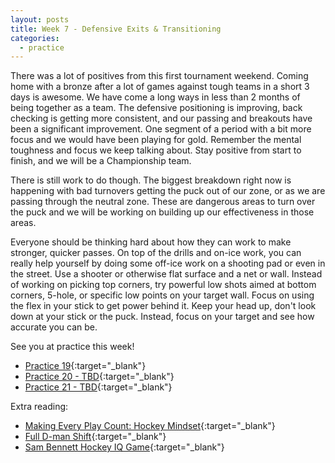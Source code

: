 ```yaml
---
layout: posts
title: Week 7 - Defensive Exits & Transitioning
categories:
  - practice
---
```


There was a lot of positives from this first tournament weekend. Coming home with a bronze after a lot of games against tough teams in a short 3 days is awesome. We have come a long ways in less than 2 months of being together as a team. The defensive positioning is improving, back checking is getting more consistent, and our passing and breakouts have been a significant improvement. One segment of a period with a bit more focus and we would have been playing for gold. Remember the mental toughness and focus we keep talking about. Stay positive from start to finish, and we will be a Championship team.

There is still work to do though. The biggest breakdown right now is happening with bad turnovers getting the puck out of our zone, or as we are passing through the neutral zone. These are dangerous areas to turn over the puck and we will be working on building up our effectiveness in those areas.

Everyone should be thinking hard about how they can work to make stronger, quicker passes. On top of the drills and on-ice work, you can really help yourself by doing some off-ice work on a shooting pad or even in the street. Use a shooter or otherwise flat surface and a net or wall. Instead of working on picking top corners, try powerful low shots aimed at bottom corners, 5-hole, or specific low points on your target wall. Focus on using the flex in your stick to get power behind it. Keep your head up, don't look down at your stick or the puck. Instead, focus on your target and see how accurate you can be.

See you at practice this week!

- [Practice 19](https://www.icehockeysystems.com/share/practice/6werkxgi){:target="_blank"}
- [Practice 20 - TBD](#){:target="_blank"}
- [Practice 21 - TBD](#){:target="_blank"}


Extra reading:
- [Making Every Play Count: Hockey Mindset](https://www.hockey-psychology.com/making-every-play-count-hockey-mindset/){:target="_blank"}
- [Full D-man Shift](https://youtube.com/shorts/0E6Iusvrp3I?si=WH-5AciaFIzsXpyu){:target="_blank"}
- [Sam Bennett Hockey IQ Game](https://www.youtube.com/watch?v=ADXcCyGAPOQ){:target="_blank"}
